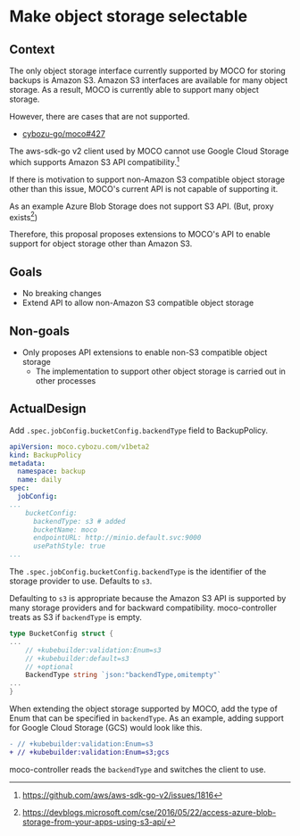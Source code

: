 # Make object storage selectable

## Context

The only object storage interface currently supported by MOCO for storing backups is Amazon S3.
Amazon S3 interfaces are available for many object storage.
As a result, MOCO is currently able to support many object storage.

However, there are cases that are not supported.

* [cybozu-go/moco#427](https://github.com/cybozu-go/moco/issues/427)

The aws-sdk-go v2 client used by MOCO cannot use Google Cloud Storage which supports Amazon S3 API compatibility.[^1]

[^1]: https://github.com/aws/aws-sdk-go-v2/issues/1816

If there is motivation to support non-Amazon S3 compatible object storage other than this issue,
MOCO's current API is not capable of supporting it.

As an example Azure Blob Storage does not support S3 API. (But, proxy exists[^2])

[^2]: https://devblogs.microsoft.com/cse/2016/05/22/access-azure-blob-storage-from-your-apps-using-s3-api/

Therefore, this proposal proposes extensions to MOCO's API to enable support for object storage other than Amazon S3.

## Goals

* No breaking changes
* Extend API to allow non-Amazon S3 compatible object storage

## Non-goals

* Only proposes API extensions to enable non-S3 compatible object storage
  * The implementation to support other object storage is carried out in other processes

## ActualDesign

Add `.spec.jobConfig.bucketConfig.backendType` field to BackupPolicy.

```yaml
apiVersion: moco.cybozu.com/v1beta2
kind: BackupPolicy
metadata:
  namespace: backup
  name: daily
spec:
  jobConfig:
...
    bucketConfig:
      backendType: s3 # added
      bucketName: moco
      endpointURL: http://minio.default.svc:9000
      usePathStyle: true
...
```

The `.spec.jobConfig.bucketConfig.backendType` is the identifier of the storage provider to use.
Defaults to `s3`.

Defaulting to `s3` is appropriate because the Amazon S3 API is supported by many storage providers and for backward compatibility.
moco-controller treats as S3 if `backendType` is empty.

```go
type BucketConfig struct {
...
	// +kubebuilder:validation:Enum=s3
	// +kubebuilder:default=s3
	// +optional
	BackendType string `json:"backendType,omitempty"`
...
}
```

When extending the object storage supported by MOCO, add the type of Enum that can be specified in `backendType`.
As an example, adding support for Google Cloud Storage (GCS) would look like this.

```diff
- // +kubebuilder:validation:Enum=s3
+ // +kubebuilder:validation:Enum=s3;gcs
```

moco-controller reads the `backendType` and switches the client to use.
